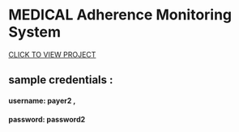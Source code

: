 # MEDICAL Adherence Monitoring System
[CLICK TO VIEW PROJECT](http://adherence-monitor.herokuapp.com/)
## sample credentials :
#### username: payer2 , 
#### password: password2
 

